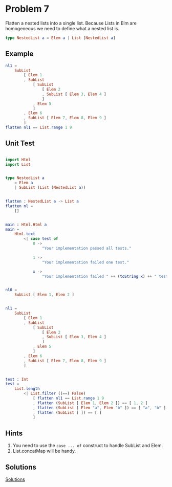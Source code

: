 # Problem 7
Flatten a nested lists into a single list. Because Lists in Elm are homogeneous we need to define what a nested list is. 

```elm
type NestedList a = Elem a | List [NestedList a]
```

## Example
```elm
nl1 =
    SubList
        [ Elem 1
        , SubList
            [ SubList
                [ Elem 2
                , SubList [ Elem 3, Elem 4 ]
                ]
            , Elem 5
            ]
        , Elem 6
        , SubList [ Elem 7, Elem 8, Elem 9 ]
        ]
flatten nl1 == List.range 1 9
```

## Unit Test
```elm

import Html
import List


type NestedList a
    = Elem a
    | SubList (List (NestedList a))


flatten : NestedList a -> List a
flatten nl =
    []


main : Html.Html a
main =
    Html.text
        <| case test of
            0 ->
                "Your implementation passed all tests."

            1 ->
                "Your implementation failed one test."

            x ->
                "Your implementation failed " ++ (toString x) ++ " tests."


nl0 =
    SubList [ Elem 1, Elem 2 ]


nl1 =
    SubList
        [ Elem 1
        , SubList
            [ SubList
                [ Elem 2
                , SubList [ Elem 3, Elem 4 ]
                ]
            , Elem 5
            ]
        , Elem 6
        , SubList [ Elem 7, Elem 8, Elem 9 ]
        ]


test : Int
test =
    List.length
        <| List.filter ((==) False)
            [ flatten nl1 == List.range 1 9
            , flatten (SubList [ Elem 1, Elem 2 ]) == [ 1, 2 ]
            , flatten (SubList [ Elem "a", Elem "b" ]) == [ "a", "b" ]
            , flatten (SubList [ ]) == [ ]
            ]
```

## Hints
1. You need to use the ```case ... of``` construct to handle SubList and Elem.
2. List.concatMap will be handy.

## Solutions
[Solutions](../s/s07.md)